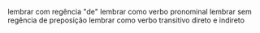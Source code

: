 
lembrar com regência "de"
lembrar como verbo pronominal
lembrar sem regência de preposição
lembrar como verbo transitivo direto e indireto

